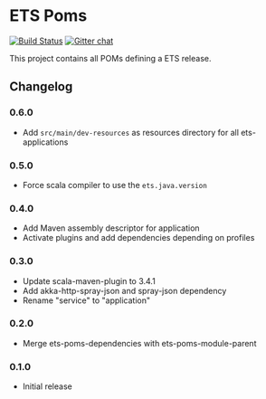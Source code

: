 # ETS Poms

[![Build Status](https://travis-ci.org/Galeria-Kaufhof/ets-poms.svg?branch=master)](https://travis-ci.org/Galeria-Kaufhof/ets-poms)
[![Gitter chat](https://badges.gitter.im/gitterHQ/gitter.png)](https://gitter.im/Galeria-Kaufhof/ETS)

This project contains all POMs defining a ETS release.

## Changelog

### 0.6.0
- Add `src/main/dev-resources` as resources directory for all ets-applications
### 0.5.0
- Force scala compiler to use the `ets.java.version`
### 0.4.0
- Add Maven assembly descriptor for application
- Activate plugins and add dependencies depending on profiles
### 0.3.0
- Update scala-maven-plugin to 3.4.1
- Add akka-http-spray-json and spray-json dependency
- Rename "service" to "application"
### 0.2.0
- Merge ets-poms-dependencies with ets-poms-module-parent
### 0.1.0
- Initial release
